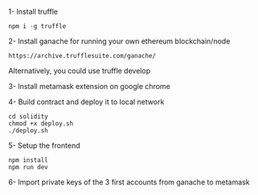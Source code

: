 1- Install truffle
```
npm i -g truffle
```

2- Install ganache for running your own ethereum blockchain/node
```
https://archive.trufflesuite.com/ganache/
```
Alternatively, you could use truffle develop

3- Install metamask extension on google chrome

4- Build contract and deploy it to local network
``` 
cd solidity
chmod +x deploy.sh
./deploy.sh
```

5- Setup the frontend
```
npm install
npm run dev
```

6- Import private keys of the 3 first accounts from ganache to metamask
